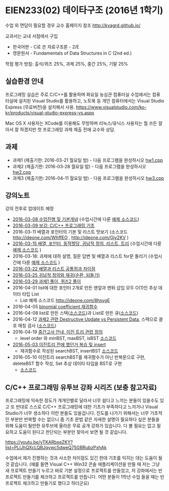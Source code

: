 # EIEN233(02) 데이타구조 (2016년 1학기)

수업 외 면담이 필요할 경우 교수 홈페이지 참조
http://kyagrd.github.io/

교과서는 교내 서점에서 구입
* 한국어판 - C로 쓴 자료구조론 - 2/E
* 영문원서 - Fundamentals of Data Structures in C (2nd ed.)

학점 평가 방침: 출석/퀴즈 25%, 과제 25%, 중간 25%, 기말 25%


## 실습환경 안내
프로그래밍 실습은 주로 C/C++를 활용하며
화요일 농심관 컴퓨터실 수업에서는 컴퓨터실에 설치된 Visual Studio를 활용하고,
노트북 등 개인 컴퓨터에서는 Visual Studio Express (무료버전)을 설치해서 사용.
https://www.visualstudio.com/ko-kr/products/visual-studio-express-vs.aspx

Mac OS X 사용자는 XCode를 이용해도 무방하며
리눅스/유닉스 사용자는 뭘 쓰든 알아서 잘 하겠지만
첫 프로그래밍 과제 제출 전에 교수와 상담.

## 과제
* 과제1 (제출기한: 2016-03-21 월요일 밤) - 다음 프로그램을 완성하시오 [hw1.cpp](https://github.com/kyagrd/eien233ds/blob/master/dirs/hw1/hw1.cpp) 
* 과제2 (제출기한: 2016-03-28 월요일 밤) - 다음 프로그램을 완성하시오 [hw2.cpp](https://github.com/kyagrd/eien233ds/blob/master/dirs/hw2/hw2.cpp)
* 과제3 (제출기한: 2016-04-11 월요일 밤) - 다음 프로그램을 완성하시오 [hw3.cpp](https://github.com/kyagrd/eien233ds/blob/master/dirs/hw3/hw3.cpp)

## 강의노트
강의 전후로 업데이트 예정

* [2016-03-08 수업진행 및 기본개념](https://slides.com/kyagrd/ds2016spring0308) (수업시간에 다룬 [예제 소스코드](https://github.com/kyagrd/eien233ds/tree/master/dirs/0308))
* [2016-03-09 보강: C/C++ 프로그래밍 기초](https://github.com/kyagrd/eien233ds/tree/master/dirs/0309)
* 2016-03-11 배열과 포인터의 기본 및 리스트 맛보기 (소스코드 http://ideone.com/WhffEO , http://ideone.com/Gjy2KV  )
* [2016-03-15 배열, 포인터, 동적할당, 귀납적 정의, 리스트, 트리](https://slides.com/kyagrd/ds2016spring0315) (수업시간에 다룬 [예제 소스코드](https://github.com/kyagrd/eien233ds/tree/master/dirs/0315) )
* 2016-03-18: 과제에 대하 설명, 질문 답변 및 배열과 리스트 for문 돌리기 (수업시간에 다룬 [예제 소스코드](https://github.com/kyagrd/eien233ds/tree/master/dirs/0318) )
* [2016-03-22 배열과 리스트 공통점과 차이점](https://slides.com/kyagrd/ds2016spring0322)
* [2016-03-25 귀납적 정의와 재귀(순환, 되돌기)](https://slides.com/kyagrd/ds2016spring0325)
* [2016-03-29 과제1 풀이, 퀴즈2 풀이](http://slides.com/kyagrd/ds2016spring0329)
* 2016-04-01 list에 대한 포인터 2개로 만든 맨앞과 맨뒤 삽입 모두 O(1)인 추상 데이타 타입 List
  * List 예제 소스코드 http://ideone.com/8hsygE
* 2016-04-05 [binomial coefficient 재귀함수](https://github.com/kyagrd/eien233ds/blob/master/dirs/0405/choose.cpp)
* 2016-04-08 list로 만든 스택([소스코드](http://ideone.com/5FQ2y5))과 List로 만든 큐([소스코드](http://ideone.com/wTAb3T))
* 2016-04-12 [과제2 관련 Destructive Update vs Persistent Data](https://slides.com/kyagrd/ds2016spring0412), 스택으로 괄호 매칭 검사 ([소스코드](https://github.com/kyagrd/eien233ds/blob/master/dirs/0412/parenmatch.cpp))
* 2016-04-19 [중간고사 안내, 이진 트리 관련 정의](https://slides.com/kyagrd/ds2016spring0419)
  * level order 와 minBST, maxBST, isBST [소스코드](https://github.com/kyagrd/eien233ds/blob/master/dirs/0419/LevelOrder_isBST.cpp)
* [2016-05-03 이진트리 전에 했던거 복습 및 insert](https://slides.com/kyagrd/ds2016spring0503)
  * 재귀함수로 작성된 searchBST, insertBST [소스코드](https://github.com/kyagrd/eien233ds/blob/master/dirs/0503/insertBST.cpp) 
* 2016-05-10 이진트리 searchBST를 재귀함수가 아닌 반복문으로 구현, deleteBST 함수 작성, Set 추상 데이타 타입을 BST로 구현
  * [소스코드](https://github.com/kyagrd/eien233ds/blob/master/dirs/0510/setWithBST.cpp)


## C/C++ 프로그래밍 유투브 강좌 시리즈 (보충 참고자료)
프로그래밍에 익숙한 정도가 개개인별로 달라서 너무 쉽다고 느끼는 분들이 있을수도
있고 또 반대로 스스로 C/C++ 프로그래밍에 대한 기초가 부족하다고 느끼거나
Visual Studio가 너무 생소하다 이런 분들도 있을겁니다. 진도를 나가기 위해서는
너무 기초적인 부분만 반복할 수는 없으니 좀 기초 문법 같은 자세한 설명이 필요하다
싶은 분들을 위해 도움이 될만한 유투브에 올라온 무료 공개 강좌가 있습니다.
다 볼 필요는 없고 필요하고 도움이 된다고 판단되는 부분만 찾아서 보면 될 것 같습니다.

https://youtu.be/yTKARbseZKY?list=PLlJhQXcLQBJqywc5dweQ75GBRubzPxhAk

수업에서 제가 진행하는 것과 사소한 차이점도 있긴 한데 기초를 익히는 데는 도움이 될 것 같습니다.
(예를 들면 Visual C++ Win32 콘솔 애플리케이션을 만들 때 저는
그냥 새 프로젝트 만들기 누르고 바로 기본 설정으로 프로젝트를 만들었고,
저 강좌에서는 빈 프로젝트 만들기를 체크하고 프로젝트를 만듭니다.
어떤 분들이 1학년 수업 들을 때는 빈 프로젝트 체크하고 만들기로 했다고 하더군요)

